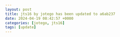```yaml
---
layout: post
title: jts16 by jotego has been updated to a6ab237
date: 2024-04-19 08:42:57 +0000
categories: [jotego, jts16]
tags: [update]
---
```



